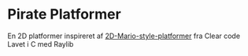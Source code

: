 # Pirate Platformer

En 2D platformer inspireret af [2D-Mario-style-platformer](https://github.com/clear-code-projects/2D-Mario-style-platformer) fra Clear code 
Lavet i C med Raylib
